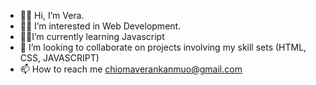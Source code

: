 - 👋🏼 Hi, I’m Vera.
- 👩‍💻 I’m interested in Web Development.
- ✍🏼I’m currently learning Javascript
- 👀 I’m looking to collaborate on projects involving my skill sets (HTML, CSS, JAVASCRIPT)
- 📫 How to reach me chiomaverankanmuo@gmail.com

<!---
chiomavera/chiomavera is a ✨ special ✨ repository because its `README.md` (this file) appears on your GitHub profile.
You can click the Preview link to take a look at your changes.
--->
